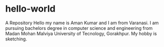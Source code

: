 # hello-world
A Repository
Hello my name is Aman Kumar and I am from Varanasi. I am pursuing bachelors degree in computer science and engineering from Madan Mohan Malviya University of Tecnology, Gorakhpur. My hobby is sketching.
